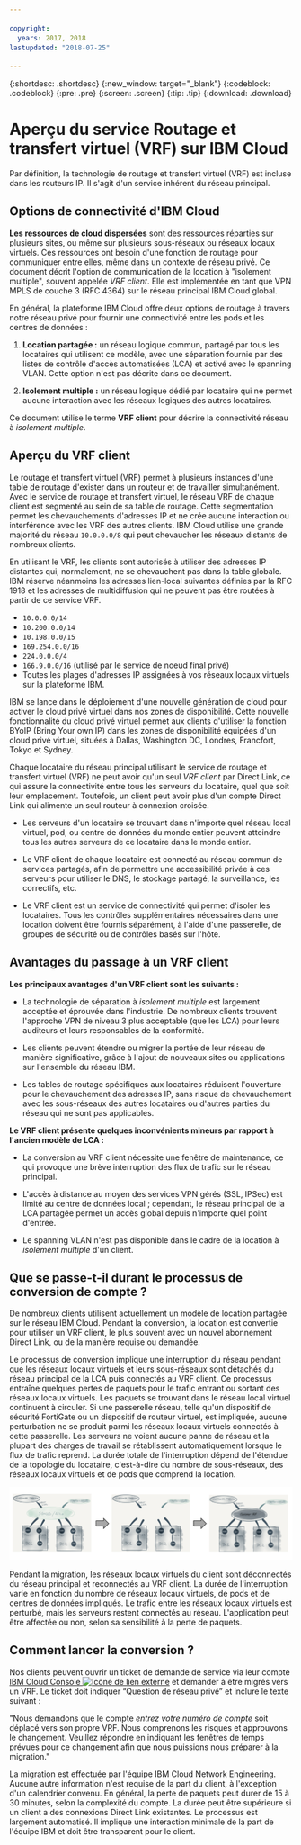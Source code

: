 ```yaml
---

copyright:
  years: 2017, 2018
lastupdated: "2018-07-25"

---
```


{:shortdesc: .shortdesc}
{:new_window: target="_blank"}
{:codeblock: .codeblock}
{:pre: .pre}
{:screen: .screen}
{:tip: .tip}
{:download: .download}

# Aperçu du service Routage et transfert virtuel (VRF) sur IBM Cloud

Par définition, la technologie de routage et transfert virtuel (VRF) est incluse dans les routeurs IP. Il s'agit d'un service inhérent du réseau principal.

## Options de connectivité d'IBM Cloud

**Les ressources de cloud dispersées** sont des ressources réparties sur plusieurs sites, ou même sur plusieurs sous-réseaux ou réseaux locaux virtuels. Ces ressources ont besoin d'une fonction de routage pour communiquer entre elles, même dans un contexte de réseau privé. Ce document décrit l'option de communication de la location à "isolement multiple", souvent appelée _VRF client_. Elle est implémentée en tant que VPN MPLS de couche 3 (RFC 4364) sur le réseau principal IBM Cloud global.

En général, la plateforme IBM Cloud offre deux options de routage à travers notre réseau privé pour fournir une connectivité entre les pods et les centres de données : 

1. **Location partagée :** un réseau logique commun, partagé par tous les locataires qui utilisent ce modèle, avec une séparation fournie par des listes de contrôle d'accès automatisées (LCA) et activé avec le spanning VLAN. Cette option n'est pas décrite dans ce document.

2. **Isolement multiple :** un réseau logique dédié par locataire qui ne permet aucune interaction avec les réseaux logiques des autres locataires.  

Ce document utilise le terme **VRF client** pour décrire la connectivité réseau à _isolement multiple_.

## Aperçu du VRF client

Le routage et transfert virtuel (VRF) permet à plusieurs instances d'une table de routage d'exister dans un routeur et de travailler simultanément. Avec le service de routage et transfert virtuel, le réseau VRF de chaque client est segmenté au sein de sa table de routage. Cette segmentation permet les chevauchements d'adresses IP et ne crée aucune interaction ou interférence avec les VRF des autres clients. IBM Cloud utilise une grande majorité du réseau `10.0.0.0/8` qui peut chevaucher les réseaux distants de nombreux clients.  

En utilisant le VRF, les clients sont autorisés à utiliser des adresses IP distantes qui, normalement, ne se chevauchent pas dans la table globale. IBM réserve néanmoins les adresses lien-local suivantes définies par la RFC 1918 et les adresses de multidiffusion qui ne peuvent pas être routées à partir de ce service VRF.

* `10.0.0.0/14` 
* `10.200.0.0/14` 
* `10.198.0.0/15` 
* `169.254.0.0/16` 
* `224.0.0.0/4` 
* `166.9.0.0/16` (utilisé par le service de noeud final privé)
* Toutes les plages d'adresses IP assignées à vos réseaux locaux virtuels sur la plateforme IBM.

IBM se lance dans le déploiement d'une nouvelle génération de cloud pour activer le cloud privé virtuel dans nos zones de disponibilité. Cette nouvelle fonctionnalité du cloud privé virtuel permet aux clients d'utiliser la fonction BYoIP (Bring Your own IP) dans les zones de disponibilité équipées d'un cloud privé virtuel, situées à Dallas, Washington DC, Londres, Francfort, Tokyo et Sydney. 

Chaque locataire du réseau principal utilisant le service de routage et transfert virtuel (VRF) ne peut avoir qu'un seul _VRF client_ par Direct Link, ce qui assure la connectivité entre tous les serveurs du locataire, quel que soit leur emplacement. Toutefois, un client peut avoir plus d'un compte Direct Link qui alimente un seul routeur à connexion croisée.  

* Les serveurs d'un locataire se trouvant dans n'importe quel réseau local virtuel, pod, ou centre de données du monde entier peuvent atteindre tous les autres serveurs de ce locataire dans le monde entier. 

* Le VRF client de chaque locataire est connecté au réseau commun de services partagés, afin de permettre une accessibilité privée à ces serveurs pour utiliser le DNS, le stockage partagé, la surveillance, les correctifs, etc.

* Le VRF client est un service de connectivité qui permet d'isoler les locataires. Tous les contrôles supplémentaires nécessaires dans une location doivent être fournis séparément, à l'aide d'une passerelle, de groupes de sécurité ou de contrôles basés sur l'hôte.

## Avantages du passage à un VRF client

**Les principaux avantages d'un VRF client sont les suivants :**

* La technologie de séparation à _isolement multiple_ est largement acceptée et éprouvée dans l'industrie. De nombreux clients trouvent l'approche VPN de niveau 3 plus acceptable (que les LCA) pour leurs auditeurs et leurs responsables de la conformité.   

* Les clients peuvent étendre ou migrer la portée de leur réseau de manière significative, grâce à l'ajout de nouveaux sites ou applications sur l'ensemble du réseau IBM. 

* Les tables de routage spécifiques aux locataires réduisent l'ouverture pour le chevauchement des adresses IP, sans risque de chevauchement avec les sous-réseaux des autres locataires ou d'autres parties du réseau qui ne sont pas applicables. 

**Le VRF client présente quelques inconvénients mineurs par rapport à l'ancien modèle de LCA :**  

* La conversion au VRF client nécessite une fenêtre de maintenance, ce qui provoque une brève interruption des flux de trafic sur le réseau principal.

* L'accès à distance au moyen des services VPN gérés (SSL, IPSec) est limité au centre de données local ; cependant, le réseau principal de la LCA partagée permet un accès global depuis n'importe quel point d'entrée.

* Le spanning VLAN n'est pas disponible dans le cadre de la location à _isolement multiple_ d'un client.

## Que se passe-t-il durant le processus de conversion de compte ?

De nombreux clients utilisent actuellement un modèle de location partagée sur le réseau IBM Cloud. Pendant la conversion, la location est convertie pour utiliser un VRF client, le plus souvent avec un nouvel abonnement Direct Link, ou de la manière requise ou demandée.  

Le processus de conversion implique une interruption du réseau pendant que les réseaux locaux virtuels et leurs sous-réseaux sont détachés du réseau principal de la LCA puis connectés au VRF client. Ce processus entraîne quelques pertes de paquets pour le trafic entrant ou sortant des réseaux locaux virtuels. Les paquets se trouvant dans le réseau local virtuel continuent à circuler. Si une passerelle réseau, telle qu'un dispositif de sécurité FortiGate ou un dispositif de routeur virtuel, est impliquée, aucune perturbation ne se produit parmi les réseaux locaux virtuels connectés à cette passerelle. Les serveurs ne voient aucune panne de réseau et la plupart des charges de travail se rétablissent automatiquement lorsque le flux de trafic reprend. La durée totale de l'interruption dépend de l'étendue de la topologie du locataire, c'est-à-dire du nombre de sous-réseaux, des réseaux locaux virtuels et de pods que comprend la location.

![Le processus de conversion](/images/vrf-on-ibm-cloud.png)

Pendant la migration, les réseaux locaux virtuels du client sont déconnectés du réseau principal et reconnectés au VRF client. La durée de l'interruption varie en fonction du nombre de réseaux locaux virtuels, de pods et de centres de données impliqués. Le trafic entre les réseaux locaux virtuels est perturbé, mais les serveurs restent connectés au réseau. L'application peut être affectée ou non, selon sa sensibilité à la perte de paquets.

## Comment lancer la conversion ? 

Nos clients peuvent ouvrir un ticket de demande de service via leur compte [IBM Cloud Console ![Icône de lien externe](../../icons/launch-glyph.svg "Icône de lien externe")]( https://control.bluemix.net/support/unifiedConsole/tickets/add) et demander à être migrés vers un VRF. Le ticket doit indiquer “Question de réseau privé” et inclure le texte suivant : 

"Nous demandons que le compte _entrez votre numéro de compte_ soit déplacé vers son propre VRF. Nous comprenons les risques et approuvons le changement. Veuillez répondre en indiquant les fenêtres de temps prévues pour ce changement afin que nous puissions nous préparer à la migration."  

La migration est effectuée par l'équipe IBM Cloud Network Engineering. Aucune autre information n'est requise de la part du client, à l'exception d'un calendrier convenu. En général, la perte de paquets peut durer de 15 à 30 minutes, selon la complexité du compte. La durée peut être supérieure si un client a des connexions Direct Link existantes. Le processus est largement automatisé. Il implique une interaction minimale de la part de l'équipe IBM et doit être transparent pour le client.

